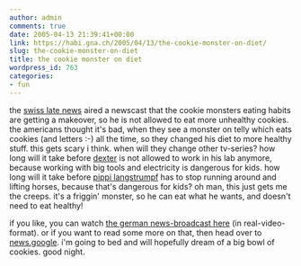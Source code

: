 ```yaml
---
author: admin
comments: true
date: 2005-04-13 21:39:41+00:00
link: https://habi.gna.ch/2005/04/13/the-cookie-monster-on-diet/
slug: the-cookie-monster-on-diet
title: the cookie monster on diet
wordpress_id: 763
categories:
- fun
---
```



the [swiss late news](http://www.sfdrs.ch/system/frames/news/10vor10/index.php) aired a newscast that the cookie monsters eating habits are getting a makeover, so he is not allowed to eat more unhealthy cookies. the americans thought it's bad, when they see a monster on telly which eats cookies (and letters :-) all the time, so they changed his diet to more healthy stuff. this gets scary i think. when will they change other tv-series? how long will it take before [dexter](http://www.cartoonnetwork.com/tv_shows/dexter/) is not allowed to work in his lab anymore, because working with big tools and electricity is dangerous for kids. how long will it take before [pippi langstrumpf](http://images.google.com/images?q=pippi%20langstrumpf&hl=en&lr=&c2coff=1&safe=off&client=safari&rls=en&sa=N&tab=wi) has to stop running around and lifting horses, because that's dangerous for kids? oh man, this just gets me the creeps. it's a friggin' monster, so he can eat what he wants, and doesn't need to eat healthy!



if you like, you can watch [the german news-broadcast here](http://real.xobix.ch/ramgen/sfdrs/10vor10/2005/10vor10_13042005-450k.rm?start=0:23:02.622&end=0:24:53.866) (in real-video-format). or if you want to read some more on that, then head over to [news.google](http://news.google.com/news?hl=en&ned=us&q=cookie+monster&btnG=Search+News). i'm going to bed and will hopefully dream of a big bowl of cookies. good night.

